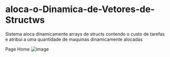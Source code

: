 # aloca-o-Dinamica-de-Vetores-de-Structws
Sistema aloca dinamicamente arrays de structs contendo o custo de tarefas e atribui a uma quantidade de maquinas dinamicamente alocadas

Page Home
![image](https://user-images.githubusercontent.com/85992772/138185222-e62b1874-16f6-4877-998b-628771dd0195.png)
